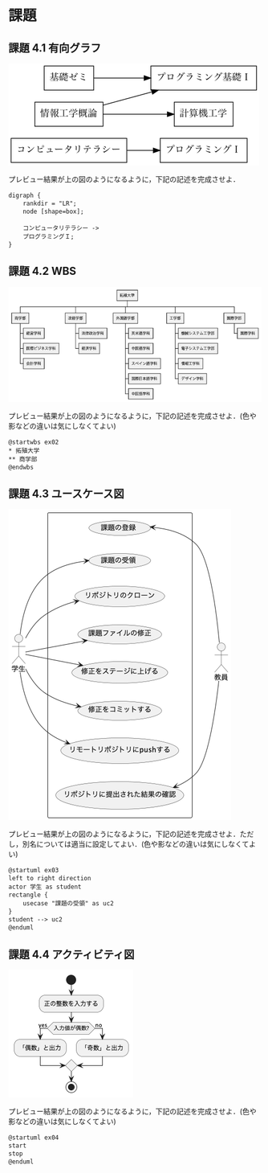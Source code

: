 # 課題

## 課題 4.1 有向グラフ

![ex01.png](ex01.png)

プレビュー結果が上の図のようになるように，下記の記述を完成させよ．

```graphviz {code_block}
digraph {
    rankdir = "LR";
    node [shape=box];

    コンピュータリテラシー -> 
    プログラミングＩ;
}
```

## 課題 4.2 WBS

![ex02.png](ex02.png)

プレビュー結果が上の図のようになるように，下記の記述を完成させよ．(色や影などの違いは気にしなくてよい)

```plantUML {code_block}
@startwbs ex02
* 拓殖大学
** 商学部
@endwbs
```

## 課題 4.3 ユースケース図

![ex03.png](ex03.png)

プレビュー結果が上の図のようになるように，下記の記述を完成させよ．ただし，別名については適当に設定してよい．(色や影などの違いは気にしなくてよい)

```plantUML {code_block}
@startuml ex03
left to right direction
actor 学生 as student
rectangle {
    usecase "課題の受領" as uc2
}
student --> uc2
@enduml
```

## 課題 4.4 アクティビティ図

![ex04.png](ex04.png)

プレビュー結果が上の図のようになるように，下記の記述を完成させよ．(色や影などの違いは気にしなくてよい)

```plantUML {code_block}
@startuml ex04
start
stop
@enduml
```
